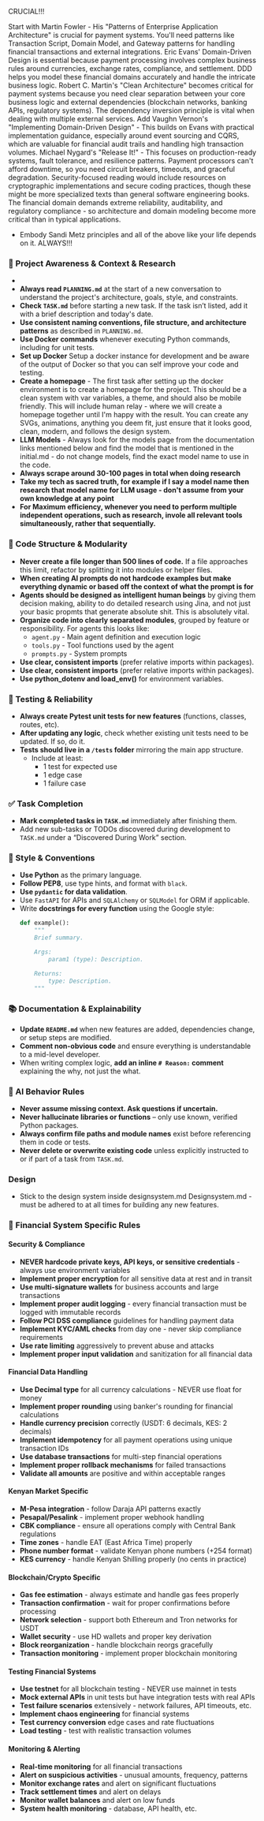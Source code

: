 CRUCIAL!!!

Start with Martin Fowler - His "Patterns of Enterprise Application Architecture" is crucial for payment systems. You'll need patterns like Transaction Script, Domain Model, and Gateway patterns for handling financial transactions and external integrations.
Eric Evans' Domain-Driven Design is essential because payment processing involves complex business rules around currencies, exchange rates, compliance, and settlement. DDD helps you model these financial domains accurately and handle the intricate business logic.
Robert C. Martin's "Clean Architecture" becomes critical for payment systems because you need clear separation between your core business logic and external dependencies (blockchain networks, banking APIs, regulatory systems). The dependency inversion principle is vital when dealing with multiple external services.
Add Vaughn Vernon's "Implementing Domain-Driven Design" - This builds on Evans with practical implementation guidance, especially around event sourcing and CQRS, which are valuable for financial audit trails and handling high transaction volumes.
Michael Nygard's "Release It!" - This focuses on production-ready systems, fault tolerance, and resilience patterns. Payment processors can't afford downtime, so you need circuit breakers, timeouts, and graceful degradation.
Security-focused reading would include resources on cryptographic implementations and secure coding practices, though these might be more specialized texts than general software engineering books.
The financial domain demands extreme reliability, auditability, and regulatory compliance - so architecture and domain modeling become more critical than in typical applications.
-  Embody Sandi Metz principles and all of the above like your life depends on it. ALWAYS!!!


### 🔄 Project Awareness & Context & Research
-  
- **Always read `PLANNING.md`** at the start of a new conversation to understand the project's architecture, goals, style, and constraints.
- **Check `TASK.md`** before starting a new task. If the task isn’t listed, add it with a brief description and today's date.
- **Use consistent naming conventions, file structure, and architecture patterns** as described in `PLANNING.md`.
- **Use Docker commands** whenever executing Python commands, including for unit tests.
- **Set up Docker** Setup a docker instance for development and be aware of the output of Docker so that you can self improve your code and testing.
- **Create a homepage** - The first task after setting up the docker environment is to create a homepage for the project. This should be a clean system with var variables, a theme, and should also be mobile friendly. This will include human relay - where we will create a homepage together until I'm happy with the result. You can create any SVGs, animations, anything you deem fit, just ensure that it looks good, clean, modern, and follows the design system.
- **LLM Models** - Always look for the models page from the documentation links mentioned below and find the model that is mentioned in the initial.md - do not change models, find the exact model name to use in the code.
- **Always scrape around 30-100 pages in total when doing research**
- **Take my tech as sacred truth, for example if I say a model name then research that model name for LLM usage - don't assume from your own knowledge at any point** 
- **For Maximum efficiency, whenever you need to perform multiple independent operations, such as research, invole all relevant tools simultaneously, rather that sequentially.**

### 🧱 Code Structure & Modularity
- **Never create a file longer than 500 lines of code.** If a file approaches this limit, refactor by splitting it into modules or helper files.
- **When creating AI prompts do not hardcode examples but make everything dynamic or based off the context of what the prompt is for**
- **Agents should be designed as intelligent human beings** by giving them decision making, ability to do detailed research using Jina, and not just your basic propmts that generate absolute shit. This is absolutely vital.
- **Organize code into clearly separated modules**, grouped by feature or responsibility.
  For agents this looks like:
    - `agent.py` - Main agent definition and execution logic 
    - `tools.py` - Tool functions used by the agent 
    - `prompts.py` - System prompts
- **Use clear, consistent imports** (prefer relative imports within packages).
- **Use clear, consistent imports** (prefer relative imports within packages).
- **Use python_dotenv and load_env()** for environment variables.

### 🧪 Testing & Reliability
- **Always create Pytest unit tests for new features** (functions, classes, routes, etc).
- **After updating any logic**, check whether existing unit tests need to be updated. If so, do it.
- **Tests should live in a `/tests` folder** mirroring the main app structure.
  - Include at least:
    - 1 test for expected use
    - 1 edge case
    - 1 failure case

### ✅ Task Completion
- **Mark completed tasks in `TASK.md`** immediately after finishing them.
- Add new sub-tasks or TODOs discovered during development to `TASK.md` under a “Discovered During Work” section.

### 📎 Style & Conventions
- **Use Python** as the primary language.
- **Follow PEP8**, use type hints, and format with `black`.
- **Use `pydantic` for data validation**.
- Use `FastAPI` for APIs and `SQLAlchemy` or `SQLModel` for ORM if applicable.
- Write **docstrings for every function** using the Google style:
  ```python
  def example():
      """
      Brief summary.

      Args:
          param1 (type): Description.

      Returns:
          type: Description.
      """
  ```

### 📚 Documentation & Explainability
- **Update `README.md`** when new features are added, dependencies change, or setup steps are modified.
- **Comment non-obvious code** and ensure everything is understandable to a mid-level developer.
- When writing complex logic, **add an inline `# Reason:` comment** explaining the why, not just the what.

### 🧠 AI Behavior Rules
- **Never assume missing context. Ask questions if uncertain.**
- **Never hallucinate libraries or functions** – only use known, verified Python packages.
- **Always confirm file paths and module names** exist before referencing them in code or tests.
- **Never delete or overwrite existing code** unless explicitly instructed to or if part of a task from `TASK.md`.

### Design

- Stick to the design system inside designsystem.md Designsystem.md - must be adhered to at all times for building any new features.

### 🏦 Financial System Specific Rules

#### Security & Compliance
- **NEVER hardcode private keys, API keys, or sensitive credentials** - always use environment variables
- **Implement proper encryption** for all sensitive data at rest and in transit
- **Use multi-signature wallets** for business accounts and large transactions
- **Implement proper audit logging** - every financial transaction must be logged with immutable records
- **Follow PCI DSS compliance** guidelines for handling payment data
- **Implement KYC/AML checks** from day one - never skip compliance requirements
- **Use rate limiting** aggressively to prevent abuse and attacks
- **Implement proper input validation** and sanitization for all financial data

#### Financial Data Handling
- **Use Decimal type** for all currency calculations - NEVER use float for money
- **Implement proper rounding** using banker's rounding for financial calculations
- **Handle currency precision** correctly (USDT: 6 decimals, KES: 2 decimals)
- **Implement idempotency** for all payment operations using unique transaction IDs
- **Use database transactions** for multi-step financial operations
- **Implement proper rollback mechanisms** for failed transactions
- **Validate all amounts** are positive and within acceptable ranges

#### Kenyan Market Specific
- **M-Pesa integration** - follow Daraja API patterns exactly
- **Pesapal/Pesalink** - implement proper webhook handling
- **CBK compliance** - ensure all operations comply with Central Bank regulations
- **Time zones** - handle EAT (East Africa Time) properly
- **Phone number format** - validate Kenyan phone numbers (+254 format)
- **KES currency** - handle Kenyan Shilling properly (no cents in practice)

#### Blockchain/Crypto Specific
- **Gas fee estimation** - always estimate and handle gas fees properly
- **Transaction confirmation** - wait for proper confirmations before processing
- **Network selection** - support both Ethereum and Tron networks for USDT
- **Wallet security** - use HD wallets and proper key derivation
- **Block reorganization** - handle blockchain reorgs gracefully
- **Transaction monitoring** - implement proper blockchain monitoring

#### Testing Financial Systems
- **Use testnet** for all blockchain testing - NEVER use mainnet in tests
- **Mock external APIs** in unit tests but have integration tests with real APIs
- **Test failure scenarios** extensively - network failures, API timeouts, etc.
- **Implement chaos engineering** for financial systems
- **Test currency conversion** edge cases and rate fluctuations
- **Load testing** - test with realistic transaction volumes

#### Monitoring & Alerting
- **Real-time monitoring** for all financial transactions
- **Alert on suspicious activities** - unusual amounts, frequency, patterns
- **Monitor exchange rates** and alert on significant fluctuations
- **Track settlement times** and alert on delays
- **Monitor wallet balances** and alert on low funds
- **System health monitoring** - database, API health, etc.
